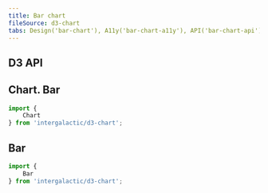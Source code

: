 ```yaml
---
title: Bar chart
fileSource: d3-chart
tabs: Design('bar-chart'), A11y('bar-chart-a11y'), API('bar-chart-api'), Examples('bar-chart-d3-code'), Changelog('d3-chart-changelog')
---
```


## D3 API

## Chart. Bar

```js
import {
    Chart
} from 'intergalactic/d3-chart';
```

<TypesView type="BarChartProps" :types={...types} />

## Bar

```js
import {
    Bar
} from 'intergalactic/d3-chart';
```

<TypesView type="BarProps" :types={...types} />

<script setup>import { data as types } from '@types.data.ts'; </script>
